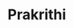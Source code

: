# Prakrithi
  <!-- 
## Proof of Concept 
<img src="https://i.imgur.com/G130zW0.png" height="500px"></img> 
<img src="https://i.imgur.com/59P7H1N.png" height="500px"></img> 

## Made by
+ Muzaan Mohammed
+ Ajay Krishnan
+ Adhith T
+ Ananya S Reddy
+ Himani Agrawal

-->

